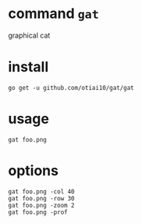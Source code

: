 command `gat`
===============

graphical cat

# install

```
go get -u github.com/otiai10/gat/gat
```

# usage

```
gat foo.png
```

# options

```
gat foo.png -col 40
gat foo.png -row 30
gat foo.png -zoom 2
gat foo.png -prof
```
